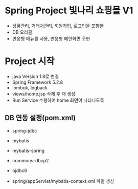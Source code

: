 # Spring Project 빛나리 쇼핑몰 V1
* 상품관리, 거래처관리, 회원가입, 로그인을 포함한 
* DB 오라클
* 반응형 메뉴를 사용, 반응형 메인화면 구현

# Project 시작
* java Version 1.8로 변경
* Spring Framework 5.2.8
* lombok, logback
* views/home.jsp 삭제 후 재 생성
* Run Service 수행하여 home 화면이 나타나도록

## DB 연동 설정(pom.xml)
* spring-jdbc
* mybatis
* mybatis-spring
* commons-dbcp2
* ojdbc6

* spring/appServlet/mybatis-context.xml 파일 생성
